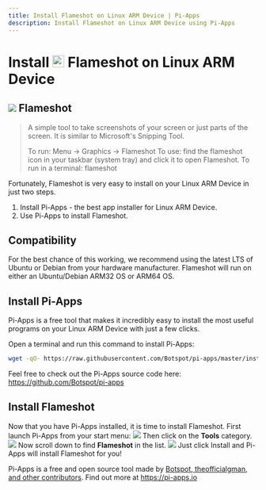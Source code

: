 ```yaml
---
title: Install Flameshot on Linux ARM Device | Pi-Apps
description: Install Flameshot on Linux ARM Device using Pi-Apps
---
```

<div class="simple-install-content content">

# Install <img src="/img/app-icons/Flameshot/icon-64.png" height=24> Flameshot on Linux ARM Device

## <img src="/img/app-icons/Flameshot/icon-64.png"> Flameshot
> A simple tool to take screenshots of your screen or just parts of the screen. It is similar to Microsoft's Snipping Tool.
> 
> To run: Menu -> Graphics -> Flameshot
> To use: find the flameshot icon in your taskbar (system tray) and click it to open Flameshot.
> To run in a terminal: flameshot

Fortunately, Flameshot is very easy to install on your Linux ARM Device in just two steps.
1. Install Pi-Apps - the best app installer for Linux ARM Device.
2. Use Pi-Apps to install Flameshot.
</div>
<div class="simple-install-content content">

## Compatibility
For the best chance of this working, we recommend using the latest LTS of Ubuntu or Debian from your hardware manufacturer.
Flameshot will run on either an Ubuntu/Debian ARM32 OS or ARM64 OS.
</div>
<div class="simple-install-content content">

## Install Pi-Apps

Pi-Apps is a free tool that makes it incredibly easy to install the most useful programs on your Linux ARM Device with just a few clicks.

Open a terminal and run this command to install Pi-Apps:
```bash
wget -qO- https://raw.githubusercontent.com/Botspot/pi-apps/master/install | bash
```
Feel free to check out the Pi-Apps source code here: https://github.com/Botspot/pi-apps
</div>
<div class="simple-install-content content">

## Install Flameshot

Now that you have Pi-Apps installed, it is time to install Flameshot.
First launch Pi-Apps from your start menu:
<img src="/img/start-menu.png">
Then click on the <b>Tools</b> category.
<img src="/img/category-selections/Tools.png">
Now scroll down to find <b>Flameshot</b> in the list.
<img src="/img/app-icons/Flameshot/app-selection.png">
Just click Install and Pi-Apps will install Flameshot for you!
</div>
<div class="simple-install-content content">

Pi-Apps is a free and open source tool made by [Botspot, theofficialgman, and other contributors](/about/#contributors). Find out more at https://pi-apps.io
</div>
